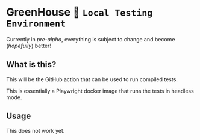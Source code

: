 # GreenHouse 🌱 `Local Testing Environment`

Currently in *pre-alpha*, everything is subject to change and become (*hopefully*) better! 

## What is this?

This will be the GitHub action that can be used to run compiled tests.

This is essentially a Playwright docker image that runs the tests in headless mode.

## Usage 
This does not work yet.